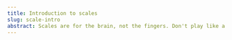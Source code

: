 ```yaml
---
title: Introduction to scales
slug: scale-intro
abstract: Scales are for the brain, not the fingers. Don't play like a robot.
---
```


